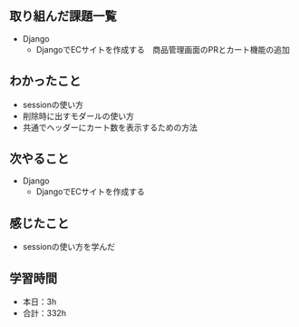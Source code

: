 ## 取り組んだ課題一覧
- Django
    - DjangoでECサイトを作成する　商品管理画面のPRとカート機能の追加                   

## わかったこと
- sessionの使い方
- 削除時に出すモダールの使い方
- 共通でヘッダーにカート数を表示するための方法                                                                                  

## 次やること
- Django
    - DjangoでECサイトを作成する

## 感じたこと                
- sessionの使い方を学んだ                                                                                                                                                                                                                                                                                                                                                                                                                                                                                                                 
                                                                                             
                                    
## 学習時間
- 本日：3h
- 合計：332h